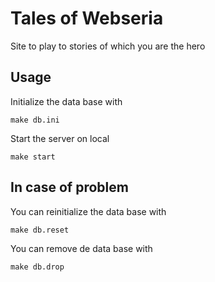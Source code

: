 # Tales of Webseria

Site to play to stories of which you are the hero

## Usage

Initialize the data base with

```make db.ini```

Start the server on local

```make start```

## In case of problem

You can reinitialize the data base with

```make db.reset```

You can remove de data base with

```make db.drop```